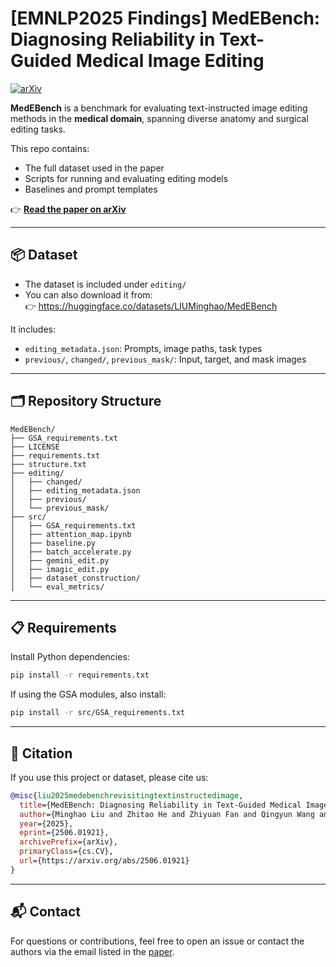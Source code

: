 # [EMNLP2025 Findings] MedEBench: Diagnosing Reliability in Text-Guided Medical Image Editing

[![arXiv](https://img.shields.io/badge/arXiv-2506.01921-b31b1b.svg)](https://arxiv.org/abs/2506.01921)

**MedEBench** is a benchmark for evaluating text-instructed image editing methods in the **medical domain**, spanning diverse anatomy and surgical editing tasks.

This repo contains:
- The full dataset used in the paper
- Scripts for running and evaluating editing models
- Baselines and prompt templates

👉 **[Read the paper on arXiv](https://arxiv.org/abs/2506.01921)**

---

## 📦 Dataset

- The dataset is included under `editing/`
- You can also download it from:  
  👉 https://huggingface.co/datasets/LIUMinghao/MedEBench

It includes:
- `editing_metadata.json`: Prompts, image paths, task types
- `previous/`, `changed/`, `previous_mask/`: Input, target, and mask images

---

## 🗂️ Repository Structure

```
MedEBench/
├── GSA_requirements.txt
├── LICENSE
├── requirements.txt
├── structure.txt
├── editing/
│   ├── changed/
│   ├── editing_metadata.json
│   ├── previous/
│   └── previous_mask/
├── src/
│   ├── GSA_requirements.txt
│   ├── attention_map.ipynb
│   ├── baseline.py
│   ├── batch_accelerate.py
│   ├── gemini_edit.py
│   ├── imagic_edit.py
│   ├── dataset_construction/
│   └── eval_metrics/
```

---

## 📋 Requirements

Install Python dependencies:

```bash
pip install -r requirements.txt
```

If using the GSA modules, also install:

```bash
pip install -r src/GSA_requirements.txt
```

---

## 📖 Citation

If you use this project or dataset, please cite us:

```bibtex
@misc{liu2025medebenchrevisitingtextinstructedimage, 
  title={MedEBench: Diagnosing Reliability in Text-Guided Medical Image Editing}, 
  author={Minghao Liu and Zhitao He and Zhiyuan Fan and Qingyun Wang and Yi R. Fung},
  year={2025},
  eprint={2506.01921},
  archivePrefix={arXiv},
  primaryClass={cs.CV},
  url={https://arxiv.org/abs/2506.01921}
}
```

---

## 📬 Contact

For questions or contributions, feel free to open an issue or contact the authors via the email listed in the [paper](https://arxiv.org/abs/2506.01921).
